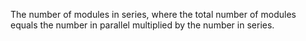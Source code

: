 ﻿The number of modules in series, where the total number of modules equals the number in parallel multiplied by the number in series.
